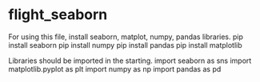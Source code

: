 # flight_seaborn
For using this file, install seaborn, matplot, numpy, pandas libraries. 
pip install seaborn
pip install numpy 
pip install pandas 
pip install matplotlib

Libraries should be imported in the starting. 
import seaborn as sns 
import matplotlib.pyplot as plt 
import numpy as np 
import pandas as pd
